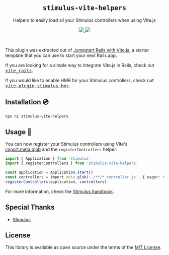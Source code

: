 <h2 align='center'><samp>stimulus-vite-helpers</samp></h2>

<p align='center'>Helpers to easily load all your Stimulus controllers when using Vite.js</p>

<p align='center'>
  <a href='https://www.npmjs.com/package/stimulus-vite-helpers'>
    <img src='https://img.shields.io/npm/v/stimulus-vite-helpers?color=222&style=flat-square'>
  </a>
  <a href='https://github.com/ElMassimo/vite_ruby/blob/master/LICENSE.txt'>
    <img src='https://img.shields.io/badge/license-MIT-blue.svg'>
  </a>
</p>

<br>

[import.meta.glob]: https://vitejs.dev/guide/features.html#glob-import
[jumpstart]: https://github.com/ElMassimo/jumpstart-vite
[stimulus handbook]: https://stimulus.hotwire.dev/handbook/installing
[stimulus]: https://github.com/hotwired/stimulus
[vite_rails]: https://vite-rails.netlify.app
[vite-plugin-stimulus-hmr]: https://github.com/ElMassimo/vite-plugin-stimulus-hmr

This plugin was extracted out of [Jumpstart Rails with Vite.js][jumpstart], a starter
template that you can use to start your next Rails app.

If you are looking for a simple way to integrate Vite.js in Rails, check out <kbd>[vite_rails]</kbd>.

If you would like to enable HMR for your Stimulus controllers, check out <kbd>[vite-plugin-stimulus-hmr]</kbd>.

## Installation 💿

```bash
npx ni stimulus-vite-helpers
```

## Usage 🚀

You can now register your Stimulus controllers using Vite's [import.meta.glob] and the `registerControllers` helper:

```ts
import { Application } from 'stimulus'
import { registerControllers } from 'stimulus-vite-helpers'

const application = Application.start()
const controllers = import.meta.glob('./**/*_controller.js', { eager: true })
registerControllers(application, controllers)
```

For more information, check the [Stimulus handbook].

## Special Thanks

- [Stimulus]

## License

This library is available as open source under the terms of the [MIT License](https://opensource.org/licenses/MIT).
